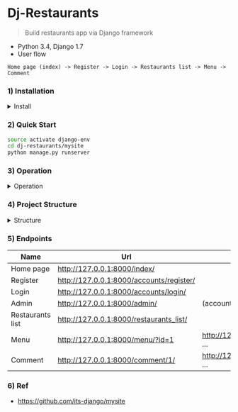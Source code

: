 # Dj-Restaurants

> Build restaurants app via Django framework
- Python 3.4, Django 1.7
- User flow
```
Home page (index) -> Register -> Login -> Restaurants list -> Menu -> Comment
```

### 1) Installation

<details>
<summary>Install</summary>

```bash
# install py 3.4 with conda
# V1
conda create -n django-env python=3.4

# V2  (if your conda can't install python 3.4 by default)
# https://stackoverflow.com/questions/57449169/how-to-install-deprecated-unsupported-python-3-4-on-conda-environment
conda config --set restore_free_channel True
conda create -n django-env python=3.4

# init env
source activate django-env

# install dependency
pip install -r requirements.txt
```
</details>

### 2) Quick Start
```bash
source activate django-env
cd dj-restaurants/mysite
python manage.py runserver
```

### 3) Operation

<details>
<summary>Operation</summary>

### general OP
```bash
# 1) init project
source activate django-env
cd dj-restaurants 
django-admin.py startproject mysite

# 2) init restaurants app
cd dj-restaurants/mysite && python manage.py startapp restaurants

# 3) check if DB model is correct
python manage.py check

# 4) make DB migration
# restaurants
python manage.py makemigrations restaurants
# admin
python manage.py makemigrations admin

# 5) make admin superuser
python manage.py createsuperuser

# 6) after adding "comment" DB model
python manage.py makemigrations restaurants
python manage.py migrate restaurants
```

### DB op (via django shell)
```python
# manually insert test data
python manage.py shell   

# in the django shell
# make restaurants records
from restaurants.models import Restaurant, Food
r1 = Restaurant(name="burger king", phone_number = '123', address = 'some address')
r1.save()
r2 = Restaurant(name="shokiya", phone_number = '456', address = 'some address 2')
r2.save()

restaurants = Restaurant.objects.all()

# make Food records
r = Restaurant.objects.get(name= "burger king")
f1 = Food(name='burger', price = 120, comment='great', is_spicy=True, restaurant=r)
f1.save()

r = Restaurant.objects.get(name= "shokiya")
f2 = Food(name='shushi', price = 500, comment='ohhh', is_spicy=True, restaurant=r)
f2.save()
```

### Form (comment form) OP
```python
from restaurants.forms import CommentForm

f = CommentForm()

print (f)

# output page
f.as_p()

# output list
f.as_ul()

# output table
f.as_table()
```

### Session OP
```python
from django.contrib.sessions.models import Session

# example func
def use_session(request):
    request.session['lucky_number'] = 8 # set up lucky number
    if 'lucky_number' in request.session:
        lucky_number = request.session['lucky_number']
        # read lucky_number
        response = HttpResponse('your lucky number is ' + lucky_number)
    del request.session['lucky_number'] # delete lucky_number
    return response

def session_test1(request):
    sid = request.COOKIES['sessionid']
    s = Session.objects.get(pk=sid)
    s_info = 'Session ID: ' + sid + 'expire_date: ' + str(s.expire_date) + \
    ' data : ' + str(s.get_decoded())
    return HttpResponse(s_info)

def session_test2(request):
    sid = request.session.session_key
    s = Session.objects.get(pk=sid)
    s_info = 'Session ID: ' + sid + 'expire_date: ' + str(s.expire_date) + \
    ' data : ' + str(s.get_decoded())
    return HttpResponse(s_info)

# command
s = Session.objects.all()[0]
s.expire_date
s.session_data
s.get_decoded()
```

### Permission OP
```python
from restaurants.models import Comment
from django.contrib.auth.models import Permission
from django.contrib.contenttypes.models import ContentType

content_type = ContentType.objects.get_for_model(Comment)

permission = Permission.objects.create(
    codename='can_comment',
    name='Can comment',
    content_type=content_type
    )
```

### Add user with specific permission
```python
from django.contrib.auth.models import User, Permission

# plz make a new user with username = test_user1 first
user = User.objects.get(username='test_user1')
perm = Permission.objects.get(codename='can_comment')
user.has_perm('restaurants.can_comment')

user = User.objects.get(username='test_user1')
user.has_perm('restaurants.can_comment')

user.user_permissions.remove(perm)
user = User.objects.get(username='test_user1')
user.has_perm('restaurants.can_comment')
```

</details>

### 4) Project Structure

<details>
<summary>Structure</summary>

```
├── README.md
├── doc
│   └── progress.md
├── mysite
│   ├── db.sqlite3
│   ├── manage.py
│   ├── mysite
│   │   ├── __init__.py
│   │   ├── __pycache__
│   │   ├── settings.py
│   │   ├── urls.py
│   │   ├── views.py
│   │   └── wsgi.py
│   ├── restaurants
│   │   ├── __init__.py
│   │   ├── admin.py
│   │   ├── migrations
│   │   ├── models.py
│   │   ├── tests.py
│   │   └── views.py
│   └── templates
│       ├── math.html
│       └── menu.html
└── requirements.txt
```

</details>

### 5) Endpoints
|  Name  | Url | Description |
| --- | ----- | -------- |
| Home page | http://127.0.0.1:8000/index/ |  |
| Register | http://127.0.0.1:8000/accounts/register/ |  |
| Login | http://127.0.0.1:8000/accounts/login/ |  |
| Admin | http://127.0.0.1:8000/admin/ |  (account : admin, pwd : admin) |
| Restaurants list | http://127.0.0.1:8000/restaurants_list/ |  |
| Menu | http://127.0.0.1:8000/menu/?id=1 | http://127.0.0.1:8000/menu/?id=2  ...|
| Comment | http://127.0.0.1:8000/comment/1/ | http://127.0.0.1:8000/comment/2/ ... |

### 6) Ref
- https://github.com/its-django/mysite